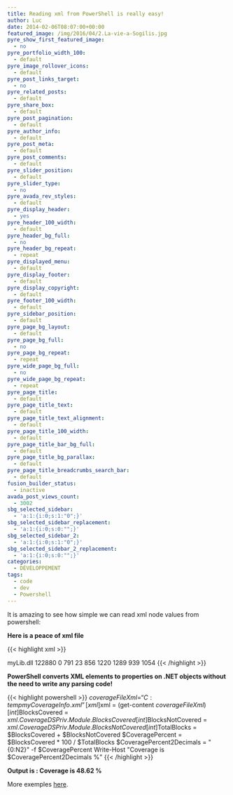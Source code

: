 ```yaml
---
title: Reading xml from PowerShell is really easy!
author: Luc
date: 2014-02-06T08:07:00+00:00
featured_image: /img/2016/04/2.La-vie-a-Sogilis.jpg
pyre_show_first_featured_image:
  - no
pyre_portfolio_width_100:
  - default
pyre_image_rollover_icons:
  - default
pyre_post_links_target:
  - no
pyre_related_posts:
  - default
pyre_share_box:
  - default
pyre_post_pagination:
  - default
pyre_author_info:
  - default
pyre_post_meta:
  - default
pyre_post_comments:
  - default
pyre_slider_position:
  - default
pyre_slider_type:
  - no
pyre_avada_rev_styles:
  - default
pyre_display_header:
  - yes
pyre_header_100_width:
  - default
pyre_header_bg_full:
  - no
pyre_header_bg_repeat:
  - repeat
pyre_displayed_menu:
  - default
pyre_display_footer:
  - default
pyre_display_copyright:
  - default
pyre_footer_100_width:
  - default
pyre_sidebar_position:
  - default
pyre_page_bg_layout:
  - default
pyre_page_bg_full:
  - no
pyre_page_bg_repeat:
  - repeat
pyre_wide_page_bg_full:
  - no
pyre_wide_page_bg_repeat:
  - repeat
pyre_page_title:
  - default
pyre_page_title_text:
  - default
pyre_page_title_text_alignment:
  - default
pyre_page_title_100_width:
  - default
pyre_page_title_bar_bg_full:
  - default
pyre_page_title_bg_parallax:
  - default
pyre_page_title_breadcrumbs_search_bar:
  - default
fusion_builder_status:
  - inactive
avada_post_views_count:
  - 3002
sbg_selected_sidebar:
  - 'a:1:{i:0;s:1:"0";}'
sbg_selected_sidebar_replacement:
  - 'a:1:{i:0;s:0:"";}'
sbg_selected_sidebar_2:
  - 'a:1:{i:0;s:1:"0";}'
sbg_selected_sidebar_2_replacement:
  - 'a:1:{i:0;s:0:"";}'
categories:
  - DÉVELOPPEMENT
tags:
  - code
  - dev
  - Powershell
---
```


It is amazing to see how simple we can read xml node values from powershell:

<!-- more -->

**Here is a peace of xml file**

{{< highlight xml >}}

<?xml version="1.0" standalone="yes"?>
<CoverageDSPriv>
  <Module>
    <ModuleName>myLib.dll</ModuleName>
    <ImageSize>122880</ImageSize>
    <ImageLinkTime>0</ImageLinkTime>
    <LinesCovered>791</LinesCovered>
    <LinesPartiallyCovered>23</LinesPartiallyCovered>
    <LinesNotCovered>856</LinesNotCovered>
    <BlocksCovered>1220</BlocksCovered>
    <BlocksNotCovered>1289</BlocksNotCovered>
    <NamespaceTable>
      <BlocksCovered>939</BlocksCovered>
      <BlocksNotCovered>1054</BlocksNotCovered>
    </NamespaceTable>
  </Module>
</CoverageDSPriv>
{{< /highlight >}}

**PowerShell converts XML elements to properties on .NET objects without the need to write any parsing code!**

{{< highlight powershell >}}
$coverageFileXml = “C:tempmyCoverageInfo.xml”
[xml]$xml = (get-content $coverageFileXml)
[int]$BlocksCovered = $xml.CoverageDSPriv.Module.BlocksCovered
[int]$BlocksNotCovered = $xml.CoverageDSPriv.Module.BlocksNotCovered
[int]$TotalBlocks = $BlocksCovered + $BlocksNotCovered
$CoveragePercent = $BlocksCovered \* 100 / $TotalBlocks
$CoveragePercent2Decimals = "{0:N2}" -f $CoveragePercent
Write-Host "Coverage is $CoveragePercent2Decimals %"
{{< /highlight >}}

**Output is : Coverage is 48.62 %**

More exemples [here](http://www.codeproject.com/Articles/61900/PowerShell-and-XML).
